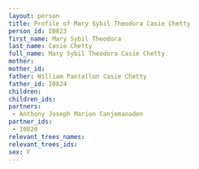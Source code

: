 ```yaml
---
layout: person
title: Profile of Mary Sybil Theodora Casie Chetty
person_id: I0823
first_name: Mary Sybil Theodora
last_name: Casie Chetty
full_name: Mary Sybil Theodora Casie Chetty
mother: 
mother_id: 
father: William Pantallon Casie Chetty
father_id: I0824
children:
children_ids:
partners:
 - Anthony Joseph Marion Canjemanaden
partner_ids:
 - I0820
relevant_trees_names:
relevant_trees_ids:
sex: F
---
```


